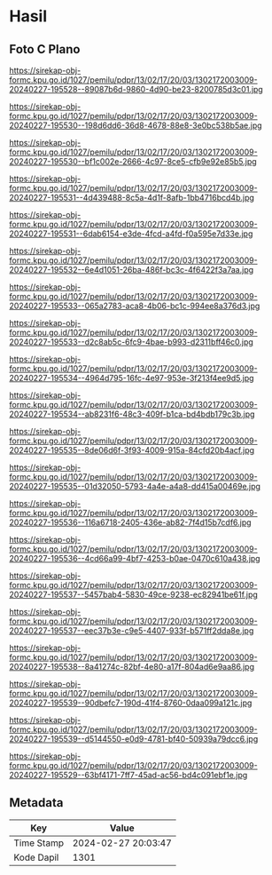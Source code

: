 # Hasil

## Foto C Plano

https://sirekap-obj-formc.kpu.go.id/1027/pemilu/pdpr/13/02/17/20/03/1302172003009-20240227-195528--89087b6d-9860-4d90-be23-8200785d3c01.jpg

https://sirekap-obj-formc.kpu.go.id/1027/pemilu/pdpr/13/02/17/20/03/1302172003009-20240227-195530--198d6dd6-36d8-4678-88e8-3e0bc538b5ae.jpg

https://sirekap-obj-formc.kpu.go.id/1027/pemilu/pdpr/13/02/17/20/03/1302172003009-20240227-195530--bf1c002e-2666-4c97-8ce5-cfb9e92e85b5.jpg

https://sirekap-obj-formc.kpu.go.id/1027/pemilu/pdpr/13/02/17/20/03/1302172003009-20240227-195531--4d439488-8c5a-4d1f-8afb-1bb4716bcd4b.jpg

https://sirekap-obj-formc.kpu.go.id/1027/pemilu/pdpr/13/02/17/20/03/1302172003009-20240227-195531--6dab6154-e3de-4fcd-a4fd-f0a595e7d33e.jpg

https://sirekap-obj-formc.kpu.go.id/1027/pemilu/pdpr/13/02/17/20/03/1302172003009-20240227-195532--6e4d1051-26ba-486f-bc3c-4f6422f3a7aa.jpg

https://sirekap-obj-formc.kpu.go.id/1027/pemilu/pdpr/13/02/17/20/03/1302172003009-20240227-195533--065a2783-aca8-4b06-bc1c-994ee8a376d3.jpg

https://sirekap-obj-formc.kpu.go.id/1027/pemilu/pdpr/13/02/17/20/03/1302172003009-20240227-195533--d2c8ab5c-6fc9-4bae-b993-d2311bff46c0.jpg

https://sirekap-obj-formc.kpu.go.id/1027/pemilu/pdpr/13/02/17/20/03/1302172003009-20240227-195534--4964d795-16fc-4e97-953e-3f213f4ee9d5.jpg

https://sirekap-obj-formc.kpu.go.id/1027/pemilu/pdpr/13/02/17/20/03/1302172003009-20240227-195534--ab8231f6-48c3-409f-b1ca-bd4bdb179c3b.jpg

https://sirekap-obj-formc.kpu.go.id/1027/pemilu/pdpr/13/02/17/20/03/1302172003009-20240227-195535--8de06d6f-3f93-4009-915a-84cfd20b4acf.jpg

https://sirekap-obj-formc.kpu.go.id/1027/pemilu/pdpr/13/02/17/20/03/1302172003009-20240227-195535--01d32050-5793-4a4e-a4a8-dd415a00469e.jpg

https://sirekap-obj-formc.kpu.go.id/1027/pemilu/pdpr/13/02/17/20/03/1302172003009-20240227-195536--116a6718-2405-436e-ab82-7f4d15b7cdf6.jpg

https://sirekap-obj-formc.kpu.go.id/1027/pemilu/pdpr/13/02/17/20/03/1302172003009-20240227-195536--4cd66a99-4bf7-4253-b0ae-0470c610a438.jpg

https://sirekap-obj-formc.kpu.go.id/1027/pemilu/pdpr/13/02/17/20/03/1302172003009-20240227-195537--5457bab4-5830-49ce-9238-ec82941be61f.jpg

https://sirekap-obj-formc.kpu.go.id/1027/pemilu/pdpr/13/02/17/20/03/1302172003009-20240227-195537--eec37b3e-c9e5-4407-933f-b571ff2dda8e.jpg

https://sirekap-obj-formc.kpu.go.id/1027/pemilu/pdpr/13/02/17/20/03/1302172003009-20240227-195538--8a41274c-82bf-4e80-a17f-804ad6e9aa86.jpg

https://sirekap-obj-formc.kpu.go.id/1027/pemilu/pdpr/13/02/17/20/03/1302172003009-20240227-195539--90dbefc7-190d-41f4-8760-0daa099a121c.jpg

https://sirekap-obj-formc.kpu.go.id/1027/pemilu/pdpr/13/02/17/20/03/1302172003009-20240227-195539--d5144550-e0d9-4781-bf40-50939a79dcc6.jpg

https://sirekap-obj-formc.kpu.go.id/1027/pemilu/pdpr/13/02/17/20/03/1302172003009-20240227-195529--63bf4171-7ff7-45ad-ac56-bd4c091ebf1e.jpg


## Metadata

| Key        | Value               |
| ---------- | ------------------- |
| Time Stamp | 2024-02-27 20:03:47 |
| Kode Dapil | 1301                |



